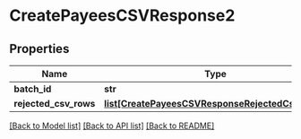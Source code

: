 # CreatePayeesCSVResponse2

## Properties
Name | Type | Description | Notes
------------ | ------------- | ------------- | -------------
**batch_id** | **str** |  | [optional] 
**rejected_csv_rows** | [**list[CreatePayeesCSVResponseRejectedCsvRows]**](CreatePayeesCSVResponseRejectedCsvRows.md) |  | [optional] 

[[Back to Model list]](../README.md#documentation-for-models) [[Back to API list]](../README.md#documentation-for-api-endpoints) [[Back to README]](../README.md)


